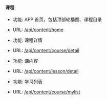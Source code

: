#### 课程 

* 功能: APP 首页，包括顶部轮播图、课程目录
* URL: [/api/content/home](./home.md)


* 功能: 课程详情
* URL: [/api/content/course/detail](./course_detail.md)


* 功能: 课内容
* URL: [/api/content/lesson/detail](./lessin_detail.md)


* 功能: 学习列表
* URL: [/api/content/course/mylist](./course_mylist.md)
